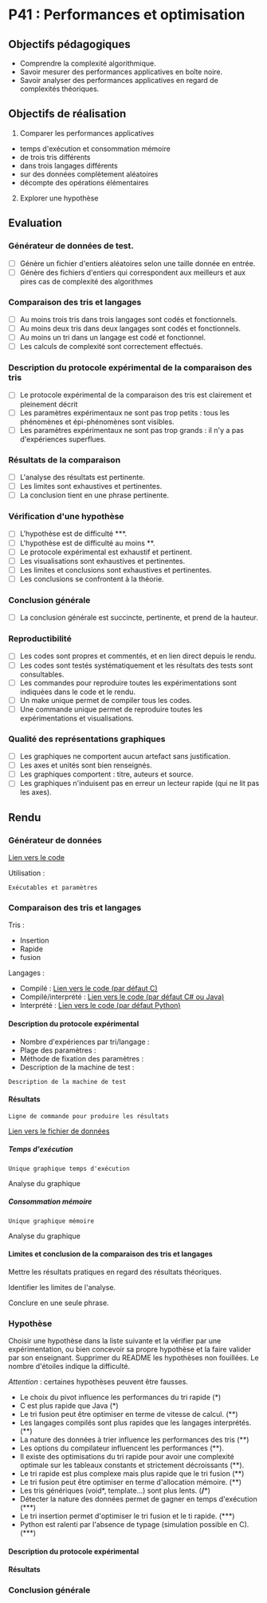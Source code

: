 # P41 : Performances et optimisation

## Objectifs pédagogiques

  - Comprendre la complexité algorithmique. 
  - Savoir mesurer des performances applicatives en boîte noire.
  - Savoir analyser des performances applicatives en regard de complexités théoriques. 

## Objectifs de réalisation

1. Comparer les performances applicatives 

  - temps d'exécution et consommation mémoire
  - de trois tris différents
  - dans trois langages différents
  - sur des données complètement aléatoires
  - décompte des opérations élémentaires

2. Explorer une hypothèse


## Evaluation

### Générateur de données de test.

- [ ] Génère un fichier d'entiers aléatoires selon une taille donnée en entrée.
- [ ] Génère des fichiers d'entiers qui correspondent aux meilleurs et aux pires cas de complexité des algorithmes

### Comparaison des tris et langages

- [ ] Au moins trois tris dans trois langages sont codés et fonctionnels.
- [ ] Au moins deux tris dans deux langages sont codés et fonctionnels.
- [ ] Au moins un tri dans un langage est codé et fonctionnel.
- [ ] Les calculs de complexité sont correctement effectués.

### Description du protocole expérimental de la comparaison des tris

- [ ] Le protocole expérimental de la comparaison des tris est clairement et pleinement décrit
- [ ] Les paramètres expérimentaux ne sont pas trop petits : tous les phénomènes et épi-phénomènes sont visibles.
- [ ] Les paramètres expérimentaux ne sont pas trop grands : il n'y a pas d'expériences superflues.

### Résultats de la comparaison

- [ ] L'analyse des résultats est pertinente.
- [ ] Les limites sont exhaustives et pertinentes.
- [ ] La conclusion tient en une phrase pertinente.

### Vérification d'une hypothèse 

- [ ] L'hypothèse est de difficulté ***. 
- [ ] L'hypothèse est de difficulté au moins **. 
- [ ] Le protocole expérimental est exhaustif et pertinent.
- [ ] Les visualisations sont exhaustives et pertinentes.
- [ ] Les limites et conclusions sont exhaustives et pertinentes.
- [ ] Les conclusions se confrontent à la théorie.

### Conclusion générale

- [ ] La conclusion générale est succincte, pertinente, et prend de la hauteur.

### Reproductibilité

- [ ] Les codes sont propres et commentés, et en lien direct depuis le rendu.
- [ ] Les codes sont testés systématiquement et les résultats des tests sont consultables.
- [ ] Les commandes pour reproduire toutes les expérimentations sont indiquées dans le code et le rendu.
- [ ] Un make unique permet de compiler tous les codes.
- [ ] Une commande unique permet de reproduire toutes les expérimentations et visualisations.

### Qualité des représentations graphiques

- [ ] Les graphiques ne comportent aucun artefact sans justification.
- [ ] Les axes et unités sont bien renseignés.
- [ ] Les graphiques comportent : titre, auteurs et source.
- [ ] Les graphiques n'induisent pas en erreur un lecteur rapide (qui ne lit pas les axes).

## Rendu 

### Générateur de données

[Lien vers le code](lien)

Utilisation :
```
Exécutables et paramètres
```

### Comparaison des tris et langages

Tris : 

  - Insertion
  - Rapide
  - fusion

Langages :

  - Compilé : [Lien vers le code (par défaut C)](lien)
  - Compilé/interprété : [Lien vers le code (par défaut C# ou Java)](lien)
  - Interprété : [Lien vers le code (par défaut Python)](lien)

#### Description du protocole expérimental

  - Nombre d'expériences par tri/langage : 
  - Plage des paramètres : 
  - Méthode de fixation des paramètres :
  - Description de la machine de test :

```
Description de la machine de test
```

#### Résultats

```
Ligne de commande pour produire les résultats
```

[Lien vers le fichier de données](lien)


##### Temps d'exécution 

`Unique graphique temps d'exécution`

Analyse du graphique

##### Consommation mémoire

`Unique graphique mémoire`

Analyse du graphique

#### Limites et conclusion de la comparaison des tris et langages

Mettre les résultats pratiques en regard des résultats théoriques.

Identifier les limites de l'analyse.

Conclure en une seule phrase.


### Hypothèse

Choisir une hypothèse dans la liste suivante et la vérifier par une expérimentation, ou bien concevoir sa propre hypothèse et la faire valider par son enseignant. Supprimer du README les hypothèses non fouillées.
Le nombre d'étoiles indique la difficulté.

_Attention_ : certaines hypothèses peuvent être fausses.

- Le choix du pivot influence les performances du tri rapide (*)
- C est plus rapide que Java (*)
- Le tri fusion peut être optimiser en terme de vitesse de calcul. (**)
- Les langages compilés sont plus rapides que les langages interprétés. (**)
- La nature des données à trier influence les performances des tris (**)
- Les options du compilateur influencent les performances (**).
- Il existe des optimisations du tri rapide pour avoir une complexité optimale sur les tableaux constants et strictement décroissants (**).
- Le tri rapide est plus complexe mais plus rapide que le tri fusion (**)
- Le tri fusion peut être optimiser en terme d'allocation mémoire. (**)
- Les tris génériques (void*, template...) sont plus lents. (**/***)
- Détecter la nature des données permet de gagner en temps d'exécution (***)
- Le tri insertion permet d'optimiser le tri fusion et le ti rapide. (***)
- Python est ralenti par l'absence de typage (simulation possible en C). (***)

#### Description du protocole expérimental 

#### Résultats

### Conclusion générale

